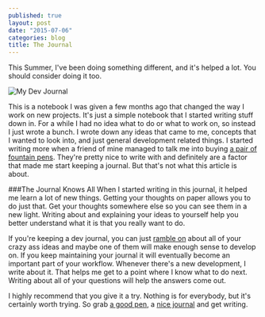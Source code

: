 ```yaml
---
published: true
layout: post
date: "2015-07-06"
categories: blog
title: The Journal
---
```


This Summer, I've been doing something different, and it's helped a lot. You should consider doing it too.

![My Dev Journal](/img/journal.jpg)

This is a notebook I was given a few months ago that changed the way I work on new projects. It's just a simple notebook that I started writing stuff down in. For a while I had no idea what to do or what to work on, so instead I just wrote a bunch. I wrote down any ideas that came to me, concepts that I wanted to look into, and just general development related things. I started writing more when a friend of mine managed to talk me into buying [a pair of fountain pens](http://www.amazon.com/gp/product/B009X9Z2FW/ref=as_li_tl?ie=UTF8&camp=1789&creative=9325&creativeASIN=B009X9Z2FW&linkCode=as2&tag=kamrpayn-20&linkId=WR43KKFD65XUUKF3). They're pretty nice to write with and definitely are a factor that made me start keeping a journal. But that's not what this article is about.

###The Journal Knows All
When I started writing in this journal, it helped me learn a lot of new things. Getting your thoughts on paper allows you to do just that. Get your thoughts somewhere else so you can see them in a new light. Writing about and explaining your ideas to yourself help you better understand what it is that you really want to do.

If you're keeping a dev journal, you can just [ramble on](https://youtu.be/a3HemKGDavw) about all of your crazy ass ideas and maybe one of them will make enough sense to develop on. If you keep maintaining your journal it will eventually become an important part of your workflow. Whenever there's a new development, I write about it. That helps me get to a point where I know what to do next. Writing about all of your questions will help the answers come out.

I highly recommend that you give it a try. Nothing is for everybody, but it's certainly worth trying. So grab [a good pen](http://www.amazon.com/s/ref=as_li_ss_tl?_encoding=UTF8&camp=1789&creative=390957&field-keywords=fountain%20pen&linkCode=ur2&rh=n%3A1064954%2Ck%3Afountain%20pen&tag=kamrpayn-20&url=search-alias%3Doffice-products&linkId=QNPIJZ7ZKFM7COVT), a [nice journal](http://www.amazon.com/s/ref=as_li_ss_tl?_encoding=UTF8&camp=1789&creative=390957&field-keywords=lined%20notebook&linkCode=ur2&rh=n%3A1064954%2Ck%3Alined%20notebook&tag=kamrpayn-20&url=search-alias%3Doffice-products&linkId=EXVWQRUOOK2A77MH) and get writing.
